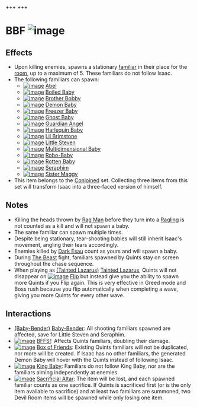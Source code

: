 +++
+++

 # BBF ![image](/image/BBF.png) 


Effects
---------


* Upon killing enemies, spawns a stationary [familiar](/wiki/Familiar "Familiar") in their place for the [room](/wiki/Rooms "Rooms"), up to a maximum of 5. These familiars do not follow Isaac.
* The following familiars can spawn:
	+ [![image](/image/Abel.png)](/wiki/Abel "Abel") [Abel](/wiki/Abel "Abel")
	+ [![image](/image/Boiled_Baby.png)](/wiki/Boiled_Baby "Boiled Baby") [Boiled Baby](/wiki/Boiled_Baby "Boiled Baby")
	+ [![image](/image/Brother_Bobby.png)](/wiki/Brother_Bobby "Brother Bobby") [Brother Bobby](/wiki/Brother_Bobby "Brother Bobby")
	+ [![image](/image/Demon_Baby.png)](/wiki/Demon_Baby "Demon Baby") [Demon Baby](/wiki/Demon_Baby "Demon Baby")
	+ [![image](/image/Freezer_Baby.png)](/wiki/Freezer_Baby "Freezer Baby") [Freezer Baby](/wiki/Freezer_Baby "Freezer Baby")
	+ [![image](/image/Ghost_Baby.png)](/wiki/Ghost_Baby "Ghost Baby") [Ghost Baby](/wiki/Ghost_Baby "Ghost Baby")
	+ [![image](/image/Guardian_Angel.png)](/wiki/Guardian_Angel "Guardian Angel") [Guardian Angel](/wiki/Guardian_Angel "Guardian Angel")
	+ [![image](/image/Harlequin_Baby.png)](/wiki/Harlequin_Baby "Harlequin Baby") [Harlequin Baby](/wiki/Harlequin_Baby "Harlequin Baby")
	+ [![image](/image/Lil_Brimstone.png)](/wiki/Lil_Brimstone "Lil Brimstone") [Lil Brimstone](/wiki/Lil_Brimstone "Lil Brimstone")
	+ [![image](/image/Little_Steven.png)](/wiki/Little_Steven "Little Steven") [Little Steven](/wiki/Little_Steven "Little Steven")
	+ [![image](/image/Multidimensional_Baby.png)](/wiki/Multidimensional_Baby "Multidimensional Baby") [Multidimensional Baby](/wiki/Multidimensional_Baby "Multidimensional Baby")
	+ [![image](/image/Robo-Baby.png)](/wiki/Robo-Baby "Robo-Baby") [Robo-Baby](/wiki/Robo-Baby "Robo-Baby")
	+ [![image](/image/Rotten_Baby.png)](/wiki/Rotten_Baby "Rotten Baby") [Rotten Baby](/wiki/Rotten_Baby "Rotten Baby")
	+ [![image](/image/Seraphim.png)](/wiki/Seraphim "Seraphim") [Seraphim](/wiki/Seraphim "Seraphim")
	+ [![image](/image/Sister_Maggy.png)](/wiki/Sister_Maggy "Sister Maggy") [Sister Maggy](/wiki/Sister_Maggy "Sister Maggy")
* This item belongs to the [Conjoined](/wiki/Conjoined "Conjoined") set. Collecting three items from this set will transform Isaac into a three-faced version of himself.


Notes
-------


* Killing the heads thrown by [Rag Man](/wiki/Rag_Man "Rag Man") before they turn into a [Ragling](/wiki/Rag_man%27s_Rag_Ling "Rag man's Rag Ling") is not counted as a kill and will not spawn a baby.
* The same familiar can spawn multiple times.
* Despite being stationary, tear-shooting babies will still inherit Isaac's movement, angling their tears accordingly.
* Enemies killed by [Dark Esau](/wiki/Dark_Esau "Dark Esau") count as yours and will spawn a baby.
* During [The Beast](/wiki/The_Beast "The Beast") fight, familiars spawned by Quints stay on screen throughout the chase sequence.
* When playing as  [(Tainted Lazarus)](/wiki/Tainted_Lazarus "Tainted Lazarus") [Tainted Lazarus](/wiki/Tainted_Lazarus "Tainted Lazarus"), Quints will not disappear on [![image](/image/Flip.png)](/wiki/Flip "Flip") [Flip](/wiki/Flip "Flip") but instead give you the ability to spawn more Quints if you Flip again. This is very effective in Greed mode and Boss rush because you flip automatically when completing a wave, giving you more Quints for every other wave.


Interactions
--------------


* [(Baby-Bender)](/wiki/Baby-Bender "Baby-Bender") [Baby-Bender](/wiki/Baby-Bender "Baby-Bender"): All shooting familiars spawned are affected, save for Little Steven and Seraphim.
* [![image](/image/BFFS!.png)](/wiki/BFFS! "BFFS!") [BFFS!](/wiki/BFFS! "BFFS!"): Affects Quints familiars, doubling their damage.
* [![image](/image/Box_of_Friends.png)](/wiki/Box_of_Friends "Box of Friends") [Box of Friends](/wiki/Box_of_Friends "Box of Friends"): Existing Quints familiars will not be duplicated, nor more will be created. If Isaac has no other familiars, the generated Demon Baby will hover with the Quints instead of following Isaac.
* [![image](/image/King_Baby.png)](/wiki/King_Baby "King Baby") [King Baby](/wiki/King_Baby "King Baby"): Familiars do not follow King Baby, nor are the familiars aiming independently at enemies.
* [![image](/image/Sacrificial_Altar.png)](/wiki/Sacrificial_Altar "Sacrificial Altar") [Sacrificial Altar](/wiki/Sacrificial_Altar "Sacrificial Altar"): The item will be lost, and each spawned familiar counts as one sacrifice. If Quints is sacrificed first (or is the only item available to sacrifice) and at least two familiars are summoned, two Devil Room items will be spawned while only losing one item.


